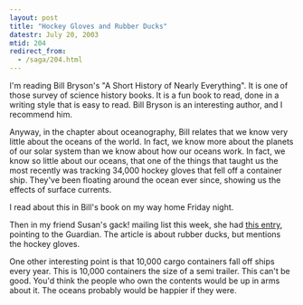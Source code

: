 ```yaml
---
layout: post
title: "Hockey Gloves and Rubber Ducks"
datestr: July 20, 2003
mtid: 204
redirect_from:
  - /saga/204.html
---
```


I'm reading Bill Bryson's "A Short History of Nearly Everything".  It is one of those survey of science history books.  It is a fun book to read, done in a writing style that is easy to read.  Bill Bryson is an interesting author, and I recommend him.

Anyway, in the chapter about oceanography, Bill relates that we know very little about the oceans of the world.  In fact, we know more about the planets of our solar system than we know about how our oceans work.  In fact, we know so little about our oceans, that one of the things that taught us the most recently was tracking 34,000 hockey gloves that fell off a container ship.  They've been floating around the ocean ever since, showing us the effects of surface currents.

I read about this in Bill's book on my way home Friday night.

Then in my friend Susan's gack! mailing list this week, she had
[this entry](http://www.guardian.co.uk/international/story/0,3604,996684,00.html),
pointing to the Guardian. The article is about rubber ducks, but mentions the hockey gloves.

One other interesting point is that 10,000 cargo containers fall off ships every year.  This is 10,000 containers the size of a semi trailer.  This can't be good.  You'd think the people who own the contents would be up in arms about it.  The oceans probably would be happier if they were.

